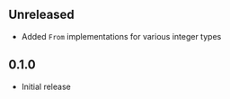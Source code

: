 Unreleased
----------
- Added `From` implementations for various integer types


0.1.0
-----
- Initial release
